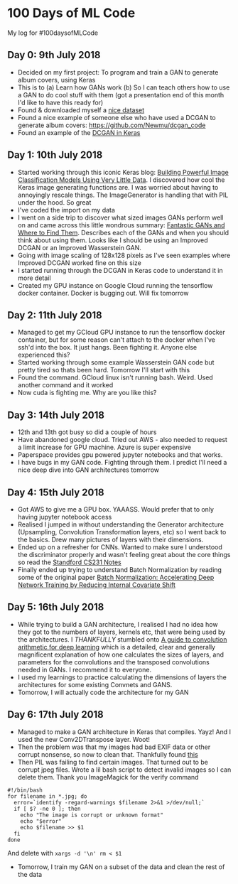# 100 Days of ML Code
My log for #100daysofMLCode

## Day 0: 9th July 2018

- Decided on my first project: To program and train a GAN to generate album covers, using Keras
- This is to (a) Learn how GANs work (b) So I can teach others how to use a GAN to do cool stuff with them (got a presentation end of this month I'd like to have this ready for)
- Found & downloaded myself a [nice dataset](https://blog.archive.org/2015/05/27/experiment-with-one-million-album-covers/)
- Found a nice example of someone else who have used a DCGAN to generate album covers: https://github.com/Newmu/dcgan_code
- Found an example of the [DCGAN in Keras](https://github.com/eriklindernoren/Keras-GAN#dcgan)

## Day 1: 10th July 2018

- Started working through this iconic Keras blog: [Building Powerful Image Classification Models Using Very Little Data](https://blog.keras.io/building-powerful-image-classification-models-using-very-little-data.html). I discovered how cool the Keras image generating functions are. I was worried about having to annoyingly rescale things. The ImageGenerator is handling that with PIL under the hood. So great
- I've coded the import on my data
- I went on a side trip to discover what sized images GANs perform well on and came across this little wondrous summary: [Fantastic GANs and Where to Find Them](http://guimperarnau.com/blog/2017/03/Fantastic-GANs-and-where-to-find-them). Describes each of the GANs and when you should think about using them. Looks like I should be using an Improved DCGAN or an Improved Wasserstein GAN. 
- Going with image scaling of 128x128 pixels as I've seen examples where Improved DCGAN worked fine on this size
- I started running through the DCGAN in Keras code to understand it in more detail
- Created my GPU instance on Google Cloud running the tensorflow docker container. Docker is bugging out. Will fix tomorrow 


## Day 2: 11th July 2018

- Managed to get my GCloud GPU instance to run the tensorflow docker container, but for some reason can't attach to the docker when I've ssh'd into the box. It just hangs. Been fighting it. Anyone else experienced this?
- Started working through some example Wasserstein GAN code but pretty tired so thats been hard. Tomorrow I'll start with this 
- Found the command. GCloud linux isn't running bash. Weird. Used another command and it worked
- Now cuda is fighting me. Why are you like this?

## Day 3: 14th July 2018

- 12th and 13th got busy so did a couple of hours
- Have abandoned google cloud. Tried out AWS - also needed to request a limit increase for GPU machine. Azure is super expensive
- Paperspace provides gpu powered jupyter notebooks and that works.
- I have bugs in my GAN code. Fighting through them. I predict I'll need a nice deep dive into GAN architectures tomorrow

## Day 4: 15th July 2018

- Got AWS to give me a GPU box. YAAASS. Would prefer that to only having jupyter notebook access
- Realised I jumped in without understanding the Generator architecture (Upsampling, Convolution Transformation layers, etc) so I went back to the basics. Drew many pictures of layers with their dimensions.
- Ended up on a refresher for CNNs. Wanted to make sure I understood the discriminator properly and wasn't feeling great about the core things so read the [Standford CS231 Notes](http://cs231n.github.io/convolutional-networks/)
- Finally ended up trying to understand Batch Normalization by reading some of the original paper [Batch Normalization: Accelerating Deep Network Training by Reducing Internal Covariate Shift](https://arxiv.org/pdf/1502.03167.pdf)


## Day 5: 16th July 2018
- While trying to build a GAN architecture, I realised I had no idea how they got to the numbers of layers, kernels etc, that were being used by the architectures. I _THANKFULLY_ stumbled onto [A guide to convolution arithmetic for deep learning](https://arxiv.org/abs/1603.07285v1) which is a detailed, clear and generally magnificent explanation of how one calculates the sizes of layers, and parameters for the convolutions and the transposed convolutions needed in GANs. I recommend it to everyone.
- I used my learnings to practice calculating the dimensions of layers the architectures for some existing Convnets and GANS. 
- Tomorrow, I will actually code the architecture for my GAN

## Day 6: 17th July 2018
- Managed to make a GAN architecture in Keras that compiles. Yayz! And I used the new Conv2DTranspose layer. Woot!
- Then the problem was that my images had bad EXIF data or other corrupt nonsense, so now to clean that. Thankfully found [this](https://www.kaggle.com/c/intel-mobileodt-cervical-cancer-screening/discussion/31558)
- Then PIL was failing to find certain images. That turned out to be corrupt jpeg files. Wrote a lil bash script to detect invalid images so I can delete them. Thank you ImageMagick for the verify command
```
#!/bin/bash
for filename in *.jpg; do  
  error=`identify -regard-warnings $filename 2>&1 >/dev/null;`
  if [ $? -ne 0 ]; then
    echo "The image is corrupt or unknown format"
    echo "$error"
    echo $filename >> $1
  fi
done
```
And delete with `xargs -d '\n' rm < $1`
- Tomorrow, I train my GAN on a subset of the data and clean the rest of the data
